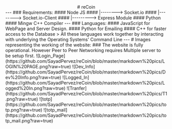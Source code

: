 <center># reCoin</center>
---
### Requirements:
#### Node JS
####    |--------> Socket.io
####    |--------> Socket.io-Client
####    |---------> Express Module
#### Python
#### Mingw C++ Compiler
---
### Languages:
#### JavaScript for WebPage and Server Design.
#### Python for Emailing
#### C++ for faster access to the Database
> All these languages work together by interacting with underlying the Operating Systems' Command Line
---
# Images representing the working of the website:
### The website is fully operational. However Peer to Peer Networking requires Multiple server to be setup first.
![Login_Page](https://github.com/SayadPervez/reCoin/blob/master/markdown%20pics/LOGIN%20PAGE.png?raw=true)
![Dev_Info](https://github.com/SayadPervez/reCoin/blob/master/markdown%20pics/Dev%20Info.png?raw=true)
![Logged_In](https://github.com/SayadPervez/reCoin/blob/master/markdown%20pics/Logged%20In.png?raw=true)
![Tranfer](https://github.com/SayadPervez/reCoin/blob/master/markdown%20pics/T1.png?raw=true)
![totp](https://github.com/SayadPervez/reCoin/blob/master/markdown%20pics/totp.png?raw=true)
![totp_mail](https://github.com/SayadPervez/reCoin/blob/master/markdown%20pics/totp_mail.png?raw=true)

